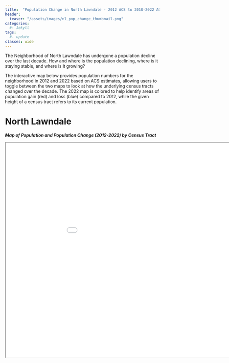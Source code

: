 ```yaml
---
title:  "Population Change in North Lawndale - 2012 ACS to 2018-2022 ACS"
header:
  teaser: "/assets/images/nl_pop_change_thumbnail.png"
categories: 
  #- Jekyll
tags:
  #- update
classes: wide
---
```

The Neighborhood of North Lawndale has undergone a population decline over the last decade. How and where is the population declining, where is it staying stable, and where is it growing? 

The interactive map below provides population numbers for the neighborhood in 2012 and 2022 based on ACS estimates, allowing users to toggle between the two maps to look at how the underlying census tracts changed over the decade. The 2022 map is colored to help identify areas of population gain (red) and loss (blue) compared to 2012, while the given height of a census tract refers to its current population.

# North Lawndale
<b><em>Map of Population and Population Change (2012-2022) by Census Tract </em></b>


<iframe src="/assets/maps/nl_pop_2000-2022_change.html" height="700" width="1000"></iframe>
